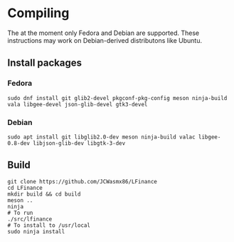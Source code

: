 # Compiling

The at the moment only Fedora and Debian are supported. These instructions may work on Debian-derived distributons like Ubuntu.

## Install packages

### Fedora

```
sudo dnf install git glib2-devel pkgconf-pkg-config meson ninja-build vala libgee-devel json-glib-devel gtk3-devel
```

### Debian

```
sudo apt install git libglib2.0-dev meson ninja-build valac libgee-0.8-dev libjson-glib-dev libgtk-3-dev
```

## Build

```
git clone https://github.com/JCWasmx86/LFinance
cd LFinance
mkdir build && cd build
meson ..
ninja
# To run
./src/lfinance
# To install to /usr/local
sudo ninja install
```
